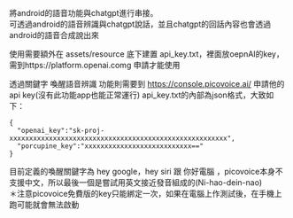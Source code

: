 將android的語音功能與chatgpt進行串接。  
可透過android的語音辨識與chatgpt說話，並且chatgpt的回話內容也會透過android的語音合成說出來

使用需要額外在 assets/resource 底下建置 api_key.txt，裡面放oepnAI的key，需到https://platform.openai.comg 申請才能使用

透過關鍵字 喚醒語音辨識 功能則需要到 https://console.picovoice.ai/ 申請他的api key(沒有此功能app也能正常運行)
api_key.txt的內部為json格式，大致如下：
```
{
  "openai_key":"sk-proj-xxxxxxxxxxxxxxxxxxxxxxxxxxxxxxxxxxxxxxxxxxxxxxxxxxxxxxx",
  "porcupine_key":"xxxxxxxxxxxxxxxxxxxxxxxxxxx=="
}
```

目前定義的喚醒關鍵字為 hey google，hey siri 跟 你好電腦 ，picovoice本身不支援中文，所以最後一個是嘗試用英文接近發音組成的(Ni-hao-dein-nao)  
＊注意picovoice免費版的key只能綁定一次，如果在電腦上作測試後，在手機上跑可能就會無法啟動
